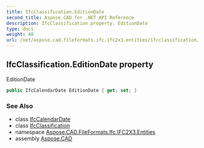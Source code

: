 ```yaml
---
title: IfcClassification.EditionDate
second_title: Aspose.CAD for .NET API Reference
description: IfcClassification property. EditionDate
type: docs
weight: 40
url: /net/aspose.cad.fileformats.ifc.ifc2x3.entities/ifcclassification/editiondate/
---
```

## IfcClassification.EditionDate property

EditionDate

```csharp
public IfcCalendarDate EditionDate { get; set; }
```

### See Also

* class [IfcCalendarDate](../../ifccalendardate/)
* class [IfcClassification](../)
* namespace [Aspose.CAD.FileFormats.Ifc.IFC2X3.Entities](../../ifcclassification/)
* assembly [Aspose.CAD](../../../)


